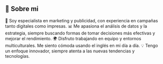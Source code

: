 ## 💫 Sobre mi
🌟 Soy especialista en marketing y publicidad, con experiencia en campañas tanto digitales como impresas.
📊 Me apasiona el análisis de datos y la estrategia, siempre buscando formas de tomar decisiones más efectivas y mejorar el rendimiento.
🌍 Disfruto trabajando en equipo y entornos multiculturales. Me siento cómoda usando el inglés en mi día a día.
💡 Tengo un enfoque innovador, siempre atenta a las nuevas tendencias y tecnologías.

<!--
**Ines-Benito-Diaz/Ines-Benito-Diaz** is a ✨ _special_ ✨ repository because its `README.md` (this file) appears on your GitHub profile.

Here are some ideas to get you started:

- 🔭 I’m currently working on ...
- 🌱 I’m currently learning ...
- 👯 I’m looking to collaborate on ...
- 🤔 I’m looking for help with ...
- 💬 Ask me about ...
- 📫 How to reach me: ...
- 😄 Pronouns: ...
- ⚡ Fun fact: ...
-->
